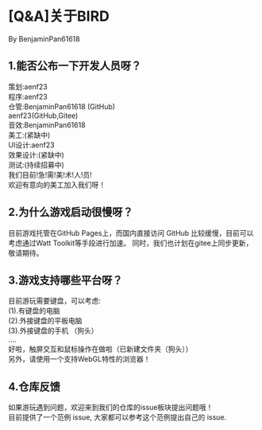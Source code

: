 # [Q&A]关于BIRD
By BenjaminPan61618

## 1.能否公布一下开发人员呀？
策划:aenf23 \
程序:aenf23 \
仓管:BenjaminPan61618 (GitHub) \
       aenf23(GitHub,Gitee) \
音效:BenjaminPan61618 \
美工:(紧缺中) \
UI设计:aenf23 \
效果设计:(紧缺中) \
测试:(持续招募中) \
我们目前!急!需!美!术!人!员! \
欢迎有意向的美工加入我们呀！

## 2.为什么游戏启动很慢呀？
目前游戏托管在GitHub Pages上，而国内直接访问 GitHub 比较缓慢，目前可以考虑通过Watt Toolkit等手段进行加速。
同时，我们也计划在gitee上同步更新，敬请期待。

## 3.游戏支持哪些平台呀？
目前游玩需要键盘，可以考虑: \
(1).有键盘的电脑 \
(2).外接键盘的平板电脑 \
(3).外接键盘的手机 （狗头） \
.... \
好啦，触屏交互和鼠标操作在做啦（已新建文件夹（狗头）） \
另外，请使用一个支持WebGL特性的浏览器！

## 4.仓库反馈
如果游玩遇到问题，欢迎来到我们的仓库的issue板块提出问题哦！ \
目前提供了一个范例 issue, 大家都可以参考这个范例提出自己的 issue.
